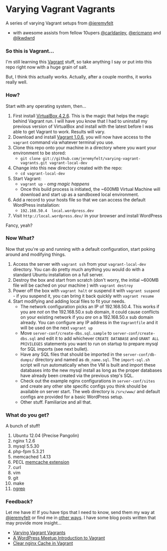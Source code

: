 Varying Vagrant Vagrants
========================

A series of varying Vagrant setups from [@jeremyfelt](http://github.com/jeremyfelt)
* with awesome assists from fellow 10upers [@carldanley](http://github.com/carldanley), [@ericmann](http://github.com/ericmann) and [@lkwdwrd](http://github.com/lkwdwrd)

### So this is Vagrant...
I'm still learning this [Vagrant](http://vagrantup.com) stuff, so take anything I say or put into this repo right now with a huge grain of salt.

But, I think this actually works. Actually, after a couple months, it works really well.

### How?
Start with any operating system, then...

1. First install [VirtualBox 4.2.6](https://www.virtualbox.org/wiki/Downloads). This is the magic that helps the magic behind Vagrant run. I will have you know that I had to uninstall my previous version of VirtualBox and install with the latest before I was able to get Vagrant to work. Results will vary.
1. Download and install [Vagrant 1.0.6](http://downloads.vagrantup.com/tags/v1.0.6), you will now have access to the `vagrant` command via whatever terminal you use.
1. Clone this repo onto your machine in a directory where you want your environment to be stored:
    * `git clone git://github.com/jeremyfelt/varying-vagrant-vagrants.git vagrant-local-dev`
1. Change into this new directory created with the repo:
    * `cd vagrant-local-dev`
1. Start Vagrant:
	* `vagrant up` - *omg magic happens*
	* Once this build process is initiated, the ~600MB Virtual Machine will download and start up as a sandboxed local environment.
1. Add a record to your hosts file so that we can access the default WordPress installation:
	* `192.168.50.4  local.wordpress.dev`
1. Visit `http://local.wordpress.dev/` in your browser and install WordPress

Fancy, yeah?

### Now What?
Now that you're up and running with a default configuration, start poking around and modifying things.

1. Access the server with `vagrant ssh` from your `vagrant-local-dev` directory. You can do pretty much anything you would do with a standard Ubuntu installation on a full server.
1. Destroy the box and start from scratch (don't worry, the initial ~600MB file will be cached on your machine ) with `vagrant destroy`
1. Power off the box with `vagrant halt` or suspend it with `vagrant suspend` - if you suspend it, you can bring it back quickly with `vagrant resume`
1. Start modifying and adding local files to fit your needs.
    * The network configuration picks an IP of 192.168.50.4. This works if you are *not* on the 192.168.50.x sub domain, it could cause conflicts on your existing network if you *are* on a 192.168.50.x sub domain already. You can configure any IP address in the `Vagrantfile` and it will be used on the next `vagrant up`
    * Move `server-conf/create-dbs.sql.sample` to `server-conf/create-dbs.sql` and edit it to add whichever `CREATE DATABASE` and `GRANT ALL PRIVILEGES` statements you want to run on startup to prepare mysql for SQL imports (see next bullet).
    * Have any SQL files that should be imported in the `server-conf/db-dumps/` directory and named as `db_name.sql`. The `import-sql.sh` script will run automatically when the VM is built and import these databases into the new mysql install as long as the proper databases have already been created via the previous step's SQL.
    * Check out the example nginx configurations in `server-conf/sites` and create any other site specific configs you think should be available on server start. The web directory is `/srv/www/` and default configs are provided for a basic WordPress setup.
    * Other stuff. Familiarize and all that.

### What do you get?
A bunch of stuff!

1. Ubuntu 12.04 (Precise Pangolin)
2. nginx 1.2.6
3. mysql 5.5.30
4. php-fpm 5.3.21
5. memcached 1.4.13
6. PECL [memcache extension](http://pecl.php.net/package/memcache)
6. curl
7. vim
8. git
9. make
10. [ngrep](http://ngrep.sourceforge.net/usage.html)

### Feedback?
Let me have it! If you have tips that I need to know, send them my way at [@jeremyfelt](http://twitter.com/jeremyfelt) or find me in [other ways](http://jeremyfelt.com). I have some blog posts written that may provide more insight...
* [Varying Vagrant Vagrants](http://jeremyfelt.com/code/2012/12/11/varying-vagrant-vagrants/)
* [A WordPress Meetup Introduction to Vagrant](http://jeremyfelt.com/code/2013/02/04/an-wordpress-meetup-introduction-to-vagrant-what-youll-need/)
* [Clear nginx Cache in Vagrant](http://jeremyfelt.com/code/2013/01/08/clear-nginx-cache-in-vagrant/)
